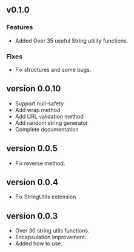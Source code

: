 ## v0.1.0

### Features
* Added Over 35 useful String utility functions.
### Fixes
* Fix structures and some bugs.

## version 0.0.10
* Support null-safety
* Add wrap method
* Add URL validation method
* Add random string generator
* Complete documentation

## version 0.0.5
* Fix reverse method.

## version 0.0.4
* Fix StringUtils extension.

## version 0.0.3
* Over 30 string utils functions.
* Encapsulation improvement.
* Added how to use.